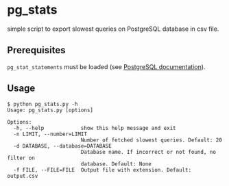 # pg_stats
simple script to export slowest queries on PostgreSQL database in csv file.

## Prerequisites

`pg_stat_statements` must be loaded (see [PostgreSQL documentation](https://www.postgresql.org/docs/10/static/pgstatstatements.html)).


## Usage

```shell
$ python pg_stats.py -h
Usage: pg_stats.py [options]

Options:
  -h, --help            show this help message and exit
  -n LIMIT, --number=LIMIT
                        Number of fetched slowest queries. Default: 20
  -d DATABASE, --database=DATABASE
                        Database name. If incorrect or not found, no filter on
                        database. Default: None
  -f FILE, --FILE=FILE  Output file with extension. Default: output.csv

```
